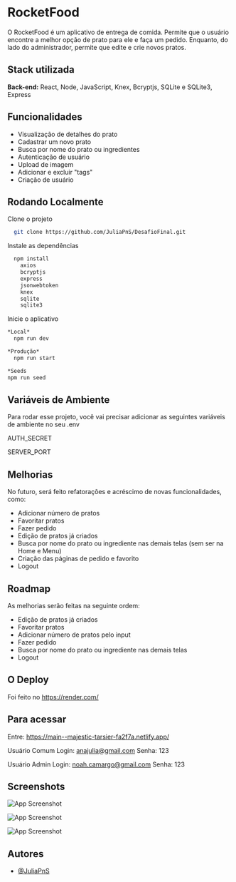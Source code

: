 
# RocketFood 

O RocketFood é um aplicativo de entrega de comida. Permite que o usuário encontre a melhor opção de prato para ele e faça um pedido. Enquanto, do lado do administrador, permite que edite e crie novos pratos.

## Stack utilizada

**Back-end:** React, Node, JavaScript, Knex, Bcryptjs, SQLite e SQLite3, Express

## Funcionalidades

- Visualização de detalhes do prato
- Cadastrar um novo prato
- Busca por nome do prato ou ingredientes
- Autenticação de usuário
- Upload de imagem
- Adicionar e excluir "tags"
- Criação de usuário
  
## Rodando Localmente
Clone o projeto

```bash
  git clone https://github.com/JuliaPnS/DesafioFinal.git
```
Instale as dependências

```bash
  npm install
    axios
    bcryptjs
    express
    jsonwebtoken
    knex
    sqlite
    sqlite3
```
Inicie o aplicativo

```bash
*Local*
  npm run dev

*Produção*
  npm run start

*Seeds
npm run seed
```

## Variáveis de Ambiente
Para rodar esse projeto, você vai precisar adicionar as seguintes variáveis de ambiente no seu .env

AUTH_SECRET

SERVER_PORT

## Melhorias
No futuro, será feito refatorações e acréscimo de novas funcionalidades, como:
- Adicionar número de pratos
- Favoritar pratos
- Fazer pedido
- Edição de pratos já criados
- Busca por nome do prato ou ingrediente nas demais telas (sem ser na Home e Menu)
- Criação das páginas de pedido e favorito
- Logout
  
## Roadmap
As melhorias serão feitas na seguinte ordem:

- Edição de pratos já criados
- Favoritar pratos
- Adicionar número de pratos pelo input
- Fazer pedido
- Busca por nome do prato ou ingrediente nas demais telas
- Logout

## O Deploy
Foi feito no https://render.com/

## Para acessar
Entre: https://main--majestic-tarsier-fa2f7a.netlify.app/

Usuário Comum
Login: anajulia@gmail.com
Senha: 123

Usuário Admin
Login: noah.camargo@gmail.com
Senha: 123

## Screenshots
![App Screenshot](https://via.placeholder.com/468x300?text=RocketFood\Prints\print1.png)

![App Screenshot](https://via.placeholder.com/468x300?text=RocketFood\Prints\print2.png)

![App Screenshot](https://via.placeholder.com/468x300?text=RocketFood\Prints\print3.png)

## Autores
- [@JuliaPnS](https://github.com/JuliaPnS)

